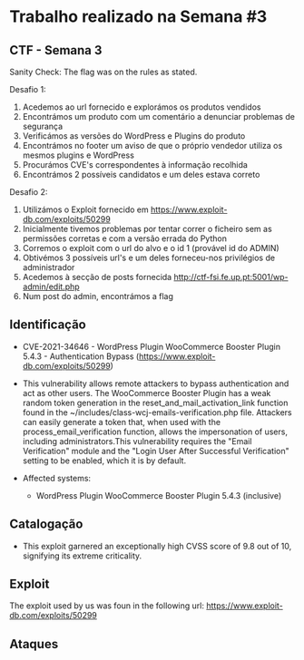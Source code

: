 # Trabalho realizado na Semana #3

## CTF - Semana 3

Sanity Check: The flag was on the rules as stated.

Desafio 1:
1. Acedemos ao url fornecido e explorámos os produtos vendidos
2. Encontrámos um produto com um comentário a denunciar problemas de segurança
3. Verificámos as versões do WordPress e Plugins do produto
4. Encontrámos no footer um aviso de que o próprio vendedor utiliza os mesmos plugins e WordPress
5. Procurámos CVE's correspondentes à informação recolhida
6. Encontrámos 2 possíveis candidatos e um deles estava correto

Desafio 2:
1. Utilizámos o Exploit fornecido em https://www.exploit-db.com/exploits/50299
2. Inicialmente tivemos problemas por tentar correr o ficheiro sem as permissões corretas e com a versão errada do Python
3. Corremos o exploit com o url do alvo e o id 1 (provável id do ADMIN)
4. Obtivémos 3 possíveis url's e um deles forneceu-nos privilégios de administrador
5. Acedemos à secção de posts fornecida http://ctf-fsi.fe.up.pt:5001/wp-admin/edit.php
6. Num post do admin, encontrámos a flag

## Identificação

- CVE-2021-34646 - WordPress Plugin WooCommerce Booster Plugin 5.4.3 - Authentication Bypass (https://www.exploit-db.com/exploits/50299)

- This vulnerability allows remote attackers to bypass authentication and act as other users. The WooCommerce Booster Plugin has a weak random token generation in the reset_and_mail_activation_link function found in the ~/includes/class-wcj-emails-verification.php file. Attackers can easily generate a token that, when used with the process_email_verification function, allows the impersonation of users, including administrators.This vulnerability requires the "Email Verification" module and the "Login User After Successful Verification" setting to be enabled, which it is by default.

- Affected systems:
    - WordPress Plugin WooCommerce Booster Plugin 5.4.3 (inclusive)

## Catalogação

- This exploit garnered an exceptionally high CVSS score of 9.8 out of 10, signifying its extreme criticality.

## Exploit

The exploit used by us was foun in the following url: https://www.exploit-db.com/exploits/50299


## Ataques


